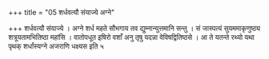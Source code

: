 +++
title = "05 शर्धवत्यौ संयाज्ये अग्ने"

+++
शर्धवत्यौ संयाज्ये । अग्ने शर्ध महते सौभगाय तव द्युम्नान्युत्तमानि सन्तु । सं जास्पत्यं सुयममाकृणुष्ठ्य शत्रूयतामभितिष्ठा महांसि । वातोपधूत इषिरो वशाँ अनु तृषु यदन्ना वेविषद्वितिष्ठसे । आ ते यतन्ते रथ्यो यथा पृथक् शर्धांस्यग्ने अजराणि धक्ष्यस इति ५